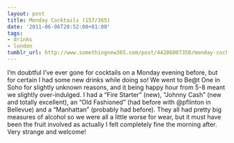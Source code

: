 ```yaml
---
layout: post
title: Monday Cocktails (157/365)
date: '2011-06-06T20:52:00+01:00'
tags:
- drinks
- london
tumblr_url: http://www.somethingnew365.com/post/44286007350/monday-cocktails-157365
---
```

I’m doubtful I’ve ever gone for cocktails on a Monday evening before, but for certain I had some new drinks while doing so!
We went to Be@t One in Soho for slightly unknown reasons, and it being happy hour from 5-8 meant we slightly over-indulged. I had a “Fire Starter” (new), “Johnny Cash” (new and totally excellent), an “Old Fashioned” (had before with @pflinton in Bellevue) and a “Manhattan” (probably had before).
They all had pretty big measures of alcohol so we were all a little worse for wear, but it must have been the fruit involved as actually I felt completely fine the morning after. Very strange and welcome!
